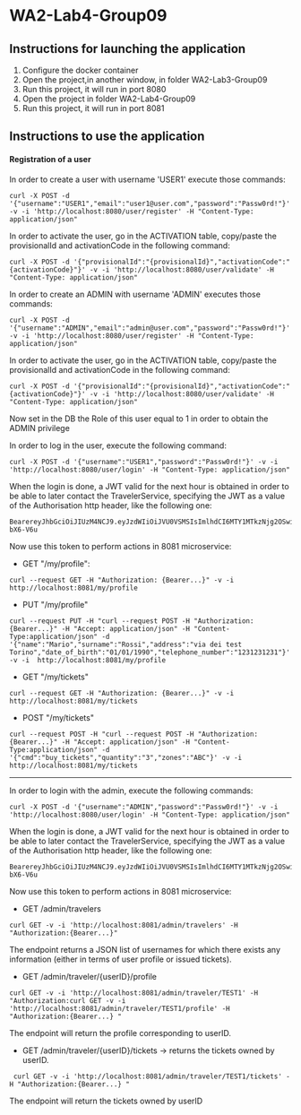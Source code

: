 # WA2-Lab4-Group09

## Instructions for launching the application
1. Configure the docker container
2. Open the project,in another window, in folder WA2-Lab3-Group09 
3. Run this project, it will run in port 8080
4. Open the project in folder WA2-Lab4-Group09
5. Run this project, it will run in port 8081
## Instructions to use the application
#### Registration of a user 
In order to create a user with username 'USER1' execute those commands:
```
curl -X POST -d '{"username":"USER1","email":"user1@user.com","password":"Passw0rd!"}' -v -i 'http://localhost:8080/user/register' -H "Content-Type: application/json"
```

In order to activate the user, go in the ACTIVATION table, copy/paste the provisionalId and activationCode in the following command:
```
curl -X POST -d '{"provisionalId":"{provisionalId}","activationCode":"{activationCode}"}' -v -i 'http://localhost:8080/user/validate' -H "Content-Type: application/json"
```
In order to create an ADMIN with username 'ADMIN' executes those commands:
```
curl -X POST -d '{"username":"ADMIN","email":"admin@user.com","password":"Passw0rd!"}' -v -i 'http://localhost:8080/user/register' -H "Content-Type: application/json"
```

In order to activate the user, go in the ACTIVATION table, copy/paste the provisionalId and activationCode in the following command:
```
curl -X POST -d '{"provisionalId":"{provisionalId}","activationCode":"{activationCode}"}' -v -i 'http://localhost:8080/user/validate' -H "Content-Type: application/json"
```
Now set in the DB the Role of this user equal to 1 in order to obtain the ADMIN privilege

In order to log in the user, execute the following command:
```
curl -X POST -d '{"username":"USER1","password":"Passw0rd!"}' -v -i 'http://localhost:8080/user/login' -H "Content-Type: application/json"
```

When the login is done, a JWT valid for the next hour is obtained in order to be able to later contact the TravelerService, specifying the JWT as a value of the Authorisation http header, like the following one:
```
BearereyJhbGciOiJIUzM4NCJ9.eyJzdWIiOiJVU0VSMSIsImlhdCI6MTY1MTkzNjg2OSwiZXhwIjoxNjUxOTQwNDY5LCJyb2xlIjoiQ1VTVE9NRVIifQ.KTZKau_A0FxDUNxj9Sk9UKtiE6Ir1N8b7t_js3I0GFloVOghVpAx2uUS-bX6-V6u
```

Now use this token to perform actions in 8081 microservice:

- GET "/my/profile":
```
curl --request GET -H "Authorization: {Bearer...}" -v -i  http://localhost:8081/my/profile
```
- PUT "/my/profile"
```
curl --request PUT -H "curl --request POST -H "Authorization: {Bearer...}" -H "Accept: application/json" -H "Content-Type:application/json" -d '{"name":"Mario","surname":"Rossi","address":"via dei test Torino","date_of_birth":"01/01/1990","telephone_number":"1231231231"}' -v -i  http://localhost:8081/my/profile
```
- GET "/my/tickets"
```
curl --request GET -H "Authorization: {Bearer...}" -v -i  http://localhost:8081/my/tickets
```
- POST "/my/tickets"
```
curl --request POST -H "curl --request POST -H "Authorization: {Bearer...}" -H "Accept: application/json" -H "Content-Type:application/json" -d '{"cmd":"buy_tickets","quantity":"3","zones":"ABC"}' -v -i  http://localhost:8081/my/tickets
```

---

In order to login with the admin, execute the following commands:
```
curl -X POST -d '{"username":"ADMIN","password":"Passw0rd!"}' -v -i 'http://localhost:8080/user/login' -H "Content-Type: application/json"
```

When the login is done, a JWT valid for the next hour is obtained in order to be able to later contact the TravelerService, specifying the JWT as a value of the Authorisation http header, like the following one:
```
BearereyJhbGciOiJIUzM4NCJ9.eyJzdWIiOiJVU0VSMSIsImlhdCI6MTY1MTkzNjg2OSwiZXhwIjoxNjUxOTQwNDY5LCJyb2xlIjoiQ1VTVE9NRVIifQ.KTZKau_A0FxDUNxj9Sk9UKtiE6Ir1N8b7t_js3I0GFloVOghVpAx2uUS-bX6-V6u
```
Now use this token to perform actions in 8081 microservice:

 - GET /admin/travelers 
```
curl GET -v -i 'http://localhost:8081/admin/travelers' -H "Authorization:{Bearer...}"
```
  The endpoint returns a JSON list of usernames for which there exists any information (either in terms of user profile or issued tickets). 

- GET /admin/traveler/{userID}/profile 
```
curl GET -v -i 'http://localhost:8081/admin/traveler/TEST1' -H "Authorization:curl GET -v -i 'http://localhost:8081/admin/traveler/TEST1/profile' -H "Authorization:{Bearer...} "
```
The endpoint will return the profile corresponding to userID. 

- GET /admin/traveler/{userID}/tickets → returns the tickets owned by userID.
 ```
  curl GET -v -i 'http://localhost:8081/admin/traveler/TEST1/tickets' -H "Authorization:{Bearer...} "
```
The endpoint will return the tickets owned by userID